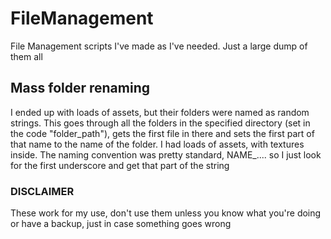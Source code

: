 # FileManagement
File Management scripts I've made as I've needed. Just a large dump of them all

## Mass folder renaming
I ended up with loads of assets, but their folders were named as random strings. This goes through all the folders in the specified directory (set in the code "folder_path"), gets the first file in there and sets the first part of that name to the name of the folder. I had loads of assets, with textures inside. The naming convention was pretty standard, NAME_.... so I just look for the first underscore and get that part of the string



### DISCLAIMER
These work for my use, don't use them unless you know what you're doing or have a backup, just in case something goes wrong
